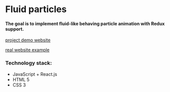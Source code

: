 # Fluid particles

#### The goal is to implement fluid-like behaving particle animation with Redux support.

[project demo website](http://users.pja.edu.pl/~s17335/fluid-particles/)

[real website example](http://users.pja.edu.pl/~s17335/portfolio/)

### Technology stack:
* JavaScript + React.js
* HTML 5
* CSS 3
